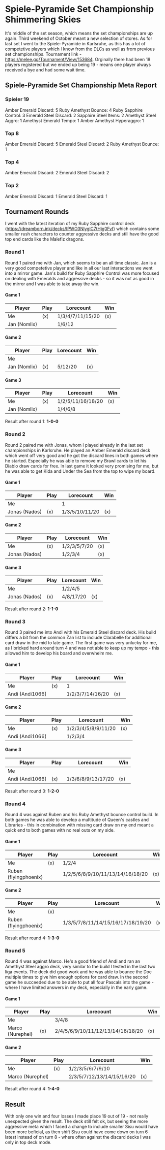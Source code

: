 # Spiele-Pyramide Set Championship Shimmering Skies

It's middle of the set season, which means the set championships are up again. Third weekend of October meant a new selection of stores. As for last set I went to the Spiele-Pyramide in Karlsruhe, as this has a lot of competetive players which I know from the DLCs as well as from previous set championships. Tournament link - https://melee.gg/Tournament/View/153684. Orginally there had been 18 players registered but we ended up being 19 - means one player always received a bye and had some wait time.

## Spiele-Pyramide Set Championship Meta Report

### Spieler 19

Amber Emerald Discard: 5
Ruby Amethyst Bounce: 4
Ruby Sapphire Control: 3
Emerald Steel Discard: 2
Sapphire Steel Items: 2
Amethyst Steel Aggro: 1
Amethyst Emerald Tempo: 1
Amber Amethyst Hyperaggro: 1

### Top 8

Amber Emerald Discard: 5
Emerald Steel Discard: 2
Ruby Amethyst Bounce: 1

### Top 4

Amber Emerald Discard: 2
Emerald Steel Discard: 2

### Top 2

Amber Emerald Discard: 1
Emerald Steel Discard: 1

## Tournament Rounds

I went with the latest iteration of my Ruby Sapphire control deck (https://dreamborn.ink/decks/IPWO3NlyglC7tHjg0Fvf) which contains some smaller rush characters to counter aggressive decks and still have the good top end cards like the Malefiz dragons.

### Round 1

Round 1 paired me with Jan, which seems to be an all time classic. Jan is a very good competetive player and like in all our last interactions we went into a mirror game. Jan's build for Ruby Sapphire Control was more focused on dealing with Emeralds and aggressive decks - so it was not as good in the mirror and I was able to take away the win.

#### Game 1

| Player       | Play | Lorecount        | Win |
| ------------ | ---- | ---------------- | --- |
| Me           | (x)  | 1/3/4/7/11/15/20 | (x) |
| Jan (Nomlix) |      | 1/6/12           |     |

#### Game 2

| Player       | Play | Lorecount | Win |
| ------------ | ---- | --------- | --- |
| Me           |      |           |     |
| Jan (Nomlix) | (x)  | 5/12/20   | (x) |

#### Game 3

| Player       | Play | Lorecount         | Win |
| ------------ | ---- | ----------------- | --- |
| Me           | (x)  | 1/2/5/11/16/18/20 | (x) |
| Jan (Nomlix) |      | 1/4/6/8           |     |

Result after round 1: **1-0-0**

### Round 2

Round 2 paired me with Jonas, whom I played already in the last set championships in Karlsruhe. He played an Amber Emerald discard deck which went off very good and he got the discard lines in both games where he started. Especially he was able to remove my Brawl cards to let his Diablo draw cards for free. In last game it looked very promising for me, but he was able to get Kida and Under the Sea from the top to wipe my board.

#### Game 1

| Player        | Play | Lorecount      | Win |
| ------------- | ---- | -------------- | --- |
| Me            |      | 1              |     |
| Jonas (Nados) | (x)  | 1/3/5/10/11/20 | (x) |

#### Game 2

| Player        | Play | Lorecount    | Win |
| ------------- | ---- | ------------ | --- |
| Me            | (x)  | 1/2/3/5/7/20 | (x) |
| Jonas (Nados) |      | 1/2/3/4      | (x) |

#### Game 3

| Player        | Play | Lorecount | Win |
| ------------- | ---- | --------- | --- |
| Me            |      | 1/2/4/5   |     |
| Jonas (Nados) | (x)  | 4/8/17/20 | (x) |

Result after round 2: **1-1-0**

### Round 3

Round 3 paired me into Andi with his Emerald Steel discard deck. His build differs a bit from the common Zan list to include Clarabelle for additional card draw in the mid to late game. The first game was very unlucky for me, as I bricked hard around turn 4 and was not able to keep up my tempo - this allowed him to develop his board and overwhelm me.

#### Game 1

| Player          | Play | Lorecount        | Win |
| --------------- | ---- | ---------------- | --- |
| Me              | (x)  | 1                |     |
| Andi (Andi1066) |      | 1/2/3/7/14/16/20 | (x) |

#### Game 2

| Player          | Play | Lorecount           | Win |
| --------------- | ---- | ------------------- | --- |
| Me              | (x)  | 1/2/3/4/5/8/9/11/20 | (x) |
| Andi (Andi1066) |      | 1/2/3/4             |     |

#### Game 3

| Player          | Play | Lorecount          | Win |
| --------------- | ---- | ------------------ | --- |
| Me              |      |                    |     |
| Andi (Andi1066) | (x)  | 1/3/6/8/9/13/17/20 | (x) |

Result after round 3: **1-2-0**

### Round 4

Round 4 was against Ruben and his Ruby Amethyst bounce control build. In both games he was able to develop a multitude of Queen's castles and Libraries - this in combination with missing card draw on my end meant a quick end to both games with no real outs on my side.

#### Game 1

| Player                | Play | Lorecount                        | Win |
| --------------------- | ---- | -------------------------------- | --- |
| Me                    | (x)  | 1/2/4                            |     |
| Ruben (flyingphoenix) |      | 1/2/5/6/8/9/10/11/13/14/16/18/20 | (x) |

#### Game 2

| Player                | Play | Lorecount                         | Win |
| --------------------- | ---- | --------------------------------- | --- |
| Me                    | (x)  |                                   |     |
| Ruben (flyingphoenix) |      | 1/3/5/7/8/11/14/15/16/17/18/19/20 | (x) |

Result after round 4: **1-3-0**

### Round 5

Round 4 was against Marco. He's a good friend of Andi and ran an Amethyst Steel aggro deck, very similar to the build I tested in the last two liga events. The deck did good work and he was able to bounce the Doc multiple times to give him enough options for card draw. In the second game he succeeded due to be able to put all four Pascals into the game - where I have limited answers in my deck, especially in the early game.

#### Game 1

| Player           | Play | Lorecount                         | Win |
| ---------------- | ---- | --------------------------------- | --- |
| Me               |      | 3/4/8                             |     |
| Marco (Nurephel) | (x)  | 2/4/5/6/9/10/11/12/13/14/16/18/20 | (x) |

#### Game 2

| Player           | Play | Lorecount                 | Win |
| ---------------- | ---- | ------------------------- | --- |
| Me               | (x)  | 1/2/3/5/6/7/9/10          |     |
| Marco (Nurephel) |      | 2/3/5/7/12/13/14/15/16/20 | (x) |

Result after round 4: **1-4-0**

## Result

With only one win and four losses I made place 19 out of 19 - not really unexpected given the result. The deck still felt ok, but seeing the more aggressive meta which I faced a change to include smaller Sisu would have been more beficial, as then shift Sisu could have come down on turn 6 latest instead of on turn 8 - where often against the discard decks I was only in top deck mode.
